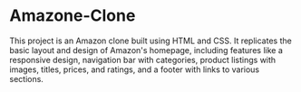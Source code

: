 # Amazone-Clone
This project is an Amazon clone built using HTML and CSS. It replicates the basic layout and design of Amazon's homepage, including features like a responsive design, navigation bar with categories, product listings with images, titles, prices, and ratings, and a footer with links to various sections. 
